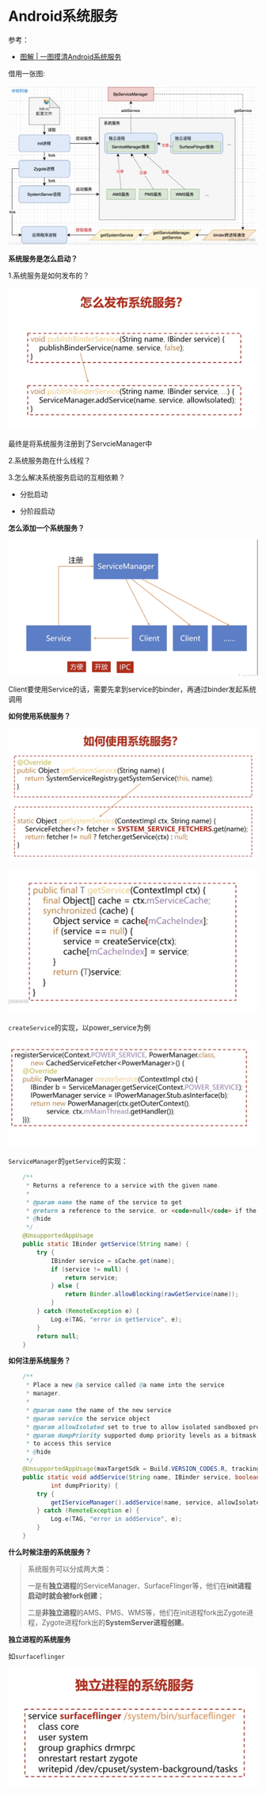 # Android系统服务

参考：

+ [图解 | 一图摸清Android系统服务](https://juejin.cn/post/6885640823484973064)



借用一张图:

![039](https://github.com/winfredzen/Android-Basic/blob/master/Framework/images/039.png)





**系统服务是怎么启动？**

1.系统服务是如何发布的？

![032](https://github.com/winfredzen/Android-Basic/blob/master/Framework/images/032.png)

最终是将系统服务注册到了ServcieManager中

2.系统服务跑在什么线程？

3.怎么解决系统服务启动的互相依赖？

+ 分批启动

+ 分阶段启动



**怎么添加一个系统服务？**

![034](https://github.com/winfredzen/Android-Basic/blob/master/Framework/images/034.png)

Client要使用Service的话，需要先拿到service的binder，再通过binder发起系统调用



**如何使用系统服务？**

![035](https://github.com/winfredzen/Android-Basic/blob/master/Framework/images/035.png)

![036](https://github.com/winfredzen/Android-Basic/blob/master/Framework/images/036.png)

`createService`的实现，以power_service为例

![037](https://github.com/winfredzen/Android-Basic/blob/master/Framework/images/037.png)

`ServiceManager`的`getService`的实现：

```java
    /**
     * Returns a reference to a service with the given name.
     *
     * @param name the name of the service to get
     * @return a reference to the service, or <code>null</code> if the service doesn't exist
     * @hide
     */
    @UnsupportedAppUsage
    public static IBinder getService(String name) {
        try {
            IBinder service = sCache.get(name);
            if (service != null) {
                return service;
            } else {
                return Binder.allowBlocking(rawGetService(name));
            }
        } catch (RemoteException e) {
            Log.e(TAG, "error in getService", e);
        }
        return null;
    }

```



**如何注册系统服务？**

```java
    /**
     * Place a new @a service called @a name into the service
     * manager.
     *
     * @param name the name of the new service
     * @param service the service object
     * @param allowIsolated set to true to allow isolated sandboxed processes
     * @param dumpPriority supported dump priority levels as a bitmask
     * to access this service
     * @hide
     */
    @UnsupportedAppUsage(maxTargetSdk = Build.VERSION_CODES.R, trackingBug = 170729553)
    public static void addService(String name, IBinder service, boolean allowIsolated,
            int dumpPriority) {
        try {
            getIServiceManager().addService(name, service, allowIsolated, dumpPriority);
        } catch (RemoteException e) {
            Log.e(TAG, "error in addService", e);
        }
    }
```



**什么时候注册的系统服务？**

> 系统服务可以分成两大类：
>
> 一是有**独立进程**的ServiceManager、SurfaceFlinger等，他们在**init进程启动时就会被fork创建**；
>
> 二是**非独立进程**的AMS、PMS、WMS等，他们在init进程fork出Zygote进程，Zygote进程fork出的**SystemServer进程创建**。



**独立进程的系统服务**

如`surfaceflinger`

![038](https://github.com/winfredzen/Android-Basic/blob/master/Framework/images/038.png)

































